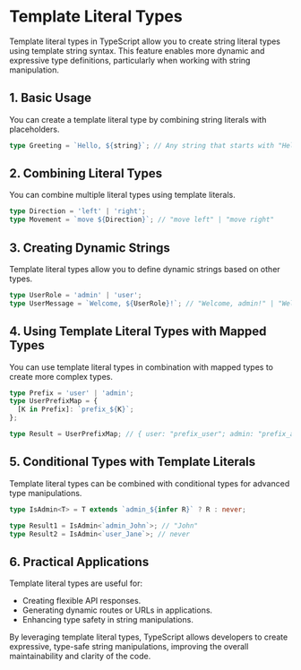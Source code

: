 # Template Literal Types

Template literal types in TypeScript allow you to create string literal types using template string syntax. This feature enables more dynamic and expressive type definitions, particularly when working with string manipulation.

## 1. Basic Usage

You can create a template literal type by combining string literals with placeholders.

```typescript
type Greeting = `Hello, ${string}`; // Any string that starts with "Hello, "
```

## 2. Combining Literal Types

You can combine multiple literal types using template literals.

```typescript
type Direction = 'left' | 'right';
type Movement = `move ${Direction}`; // "move left" | "move right"
```

## 3. Creating Dynamic Strings

Template literal types allow you to define dynamic strings based on other types.

```typescript
type UserRole = 'admin' | 'user';
type UserMessage = `Welcome, ${UserRole}!`; // "Welcome, admin!" | "Welcome, user!"
```

## 4. Using Template Literal Types with Mapped Types

You can use template literal types in combination with mapped types to create more complex types.

```typescript
type Prefix = 'user' | 'admin';
type UserPrefixMap = {
  [K in Prefix]: `prefix_${K}`;
};

type Result = UserPrefixMap; // { user: "prefix_user"; admin: "prefix_admin"; }
```

## 5. Conditional Types with Template Literals

Template literal types can be combined with conditional types for advanced type manipulations.

```typescript
type IsAdmin<T> = T extends `admin_${infer R}` ? R : never;

type Result1 = IsAdmin<`admin_John`>; // "John"
type Result2 = IsAdmin<`user_Jane`>; // never
```

## 6. Practical Applications

Template literal types are useful for:

- Creating flexible API responses.
- Generating dynamic routes or URLs in applications.
- Enhancing type safety in string manipulations.

By leveraging template literal types, TypeScript allows developers to create expressive, type-safe string manipulations, improving the overall maintainability and clarity of the code.
